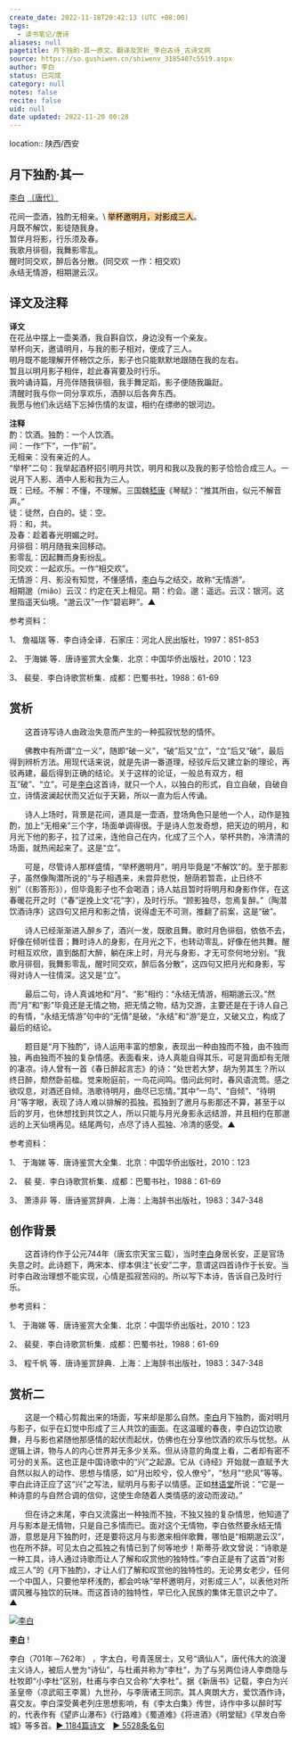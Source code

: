 ```yaml
---
create_date: 2022-11-18T20:42:13 (UTC +08:00)
tags:
  - 读书笔记/唐诗
aliases: null
pagetitle: 月下独酌·其一原文、翻译及赏析_李白古诗_古诗文网
source: https://so.gushiwen.cn/shiwenv_3185407c5519.aspx
author: 李白
status: 已完成
category: null
notes: false
recite: false
uid: null
date updated: 2022-11-20 00:28
---
```


location:: 陕西/西安

## 月下独酌·其一

[李白](https://so.gushiwen.cn/authorv_b90660e3e492.aspx) [〔唐代〕](https://so.gushiwen.cn/shiwens/default.aspx?cstr=%e5%94%90%e4%bb%a3)

花间一壶酒，独酌无相亲。\ <mark style="background: #FFB86CA6;">举杯邀明月，对影成三人</mark>。\
月既不解饮，影徒随我身。\
暂伴月将影，行乐须及春。\
我歌月徘徊，我舞影零乱。\
醒时同交欢，醉后各分散。(同交欢 一作：相交欢)\
永结无情游，相期邈云汉。

## 译文及注释

**译文**\
在花丛中摆上一壶美酒，我自斟自饮，身边没有一个亲友。\
举杯向天，邀请明月，与我的影子相对，便成了三人。\
明月既不能理解开怀畅饮之乐，影子也只能默默地跟随在我的左右。\
暂且以明月影子相伴，趁此春宵要及时行乐。\
我吟诵诗篇，月亮伴随我徘徊，我手舞足蹈，影子便随我蹁跹。\
清醒时我与你一同分享欢乐，酒醉以后各奔东西。\
我愿与他们永远结下忘掉伤情的友谊，相约在缥缈的银河边。

**注释**\
酌：饮酒。独酌：一个人饮酒。\
间：一作“下”，一作“前”。\
无相亲：没有亲近的人。\
“举杯”二句：我举起酒杯招引明月共饮，明月和我以及我的影子恰恰合成三人。一说月下人影、酒中人影和我为三人。\
既：已经。不解：不懂，不理解。三国魏[嵇康](https://so.gushiwen.cn/authorv_3b9be9277871.aspx)《琴赋》：“推其所由，似元不解音声。”\
徒：徒然，白白的。徒：空。\
将：和，共。\
及春：趁着春光明媚之时。\
月徘徊：明月随我来回移动。\
影零乱：因起舞而身影纷乱。\
同交欢：一起欢乐。一作“相交欢”。\
无情游：月、影没有知觉，不懂感情，[李白](https://so.gushiwen.cn/authorv_b90660e3e492.aspx)与之结交，故称“无情游”。\
相期邈（miǎo）云汉：约定在天上相见。期：约会。邈：遥远。云汉：银河。这里指遥天仙境。“邈云汉”一作“碧岩畔”。▲

参考资料：

1、 詹福瑞 等．李白诗全译．石家庄：河北人民出版社，1997：851-853

2、 于海娣 等．唐诗鉴赏大全集．北京：中国华侨出版社，2010：123

3、 裴斐．李白诗歌赏析集．成都：巴蜀书社，1988：61-69

## 赏析

　　这首诗写诗人由政治失意而产生的一种孤寂忧愁的情怀。

　　佛教中有所谓“立一义”，随即“破一义”，“破”后又“立”，“立”后又“破”，最后得到辨析方法。用现代话来说，就是先讲一番道理，经驳斥后又建立新的理论，再驳再建，最后得到正确的结论。关于这样的论证，一般总有双方，相互“破”、“立”。可是[李白](https://so.gushiwen.cn/authorv_b90660e3e492.aspx)这首诗，就只一个人，以独白的形式，自立自破，自破自立，诗情波澜起伏而又近似于天籁，所以一直为后人传诵。

　　诗人上场时，背景是花间，道具是一壶酒，登场角色只是他一个人，动作是独酌，加上“无相亲”三个字，场面单调得很。于是诗人忽发奇想，把天边的明月，和月光下他的影子，拉了过来，连他自己在内，化成了三个人，举杯共酌，冷清清的场面，就热闹起来了。这是“立”。

　　可是，尽管诗人那样盛情，“举杯邀明月”，明月毕竟是“不解饮”的。至于那影子，虽然像陶潜所说的“与子相遇来，未尝异悲悦，憩荫若暂乖，止日终不别”（《影答形》），但毕竟影子也不会喝酒；诗人姑且暂时将明月和身影作伴，在这春暖花开之时（“春”逆挽上文“花”字），及时行乐。“顾影独尽，忽焉复醉。”（陶潜饮酒诗序）这四句又把月和影之情，说得虚无不可测，推翻了前案，这是“破”。

　　诗人已经渐渐进入醉乡了，酒兴一发，既歌且舞。歌时月色徘徊，依依不去，好像在倾听佳音；舞时诗人的身影，在月光之下，也转动零乱，好像在他共舞。醒时相互欢欣，直到酩酊大醉，躺在床上时，月光与身影，才无可奈何地分别。“我歌月徘徊，我舞影零乱，醒时同交欢，醉后各分散”，这四句又把月光和身影，写得对诗人一往情深。这又是“立”。

　　最后二句，诗人真诚地和“月”、“影”相约：“永结无情游，相期邈云汉。”然而“月”和“影”毕竟还是无情之物，把无情之物，结为交游，主要还是在于诗人自己的有情，“永结无情游”句中的“无情”是破，“永结”和“游”是立，又破又立，构成了最后的结论。

　　题目是“月下独酌”，诗人运用丰富的想象，表现出一种由独而不独，由不独而独，再由独而不独的复杂情感。表面看来，诗人真能自得其乐，可是背面却有无限的凄凉。诗人曾有一首《春日醉起言志》的诗：“处世若大梦，胡为劳其生？所以终日醉，颓然卧前楹。觉来盼庭前，一鸟花间鸣。借问此何时，春风语流莺。感之欲叹息，对酒还自倾。浩歌待明月，曲尽已忘情。”其中“一鸟”、“自倾”、“待明月”等字眼，表现了诗人难以排解的孤独。孤独到了邀月与影那还不算，甚至于以后的岁月，也休想找到共饮之人，所以只能与月光身影永远结游，并且相约在那邈远的上天仙境再见。结尾两句，点尽了诗人孤独、冷清的感受。▲

参考资料：

1、 于海娣 等．唐诗鉴赏大全集．北京：中国华侨出版社，2010：123

2、 裴 斐．李白诗歌赏析集．成都：巴蜀书社，1988：61-69

3、 萧涤非 等．唐诗鉴赏辞典．上海：上海辞书出版社，1983：347-348

## 创作背景

　　这首诗约作于公元744年（唐玄宗天宝三载），当时[李白](https://so.gushiwen.cn/authorv_b90660e3e492.aspx)身居长安，正是官场失意之时。此诗题下，两宋本、缪本俱注“长安”二字，意谓这四首诗作于长安。当时李白政治理想不能实现，心情是孤寂苦闷的。所以写下本诗，告诉自己及时行乐。

参考资料：

1、 于海娣 等．唐诗鉴赏大全集．北京：中国华侨出版社，2010：123

2、 裴斐．李白诗歌赏析集．成都：巴蜀书社，1988：61-69

3、 程千帆 等．唐诗鉴赏辞典．上海：上海辞书出版社，1983：347-348

## 赏析二

　　这是一个精心剪裁出来的场面，写来却是那么自然。[李白](https://so.gushiwen.cn/authorv_b90660e3e492.aspx)月下独酌，面对明月与影子，似乎在幻觉中形成了三人共饮的画面。在这温暖的春夜，李白边饮边歌舞，月与影也紧随他那感情的起伏而起伏，仿佛也在分享他饮酒的欢乐与忧愁。从逻辑上讲，物与人的内心世界并无多少关系。但从诗意的角度上看，二者却有密不可分的关系。这也正是中国诗歌中的“兴”之起源。它从《诗经》开始就一直赋予大自然以拟人的动作、思想与情感，如“月出皎兮，佼人僚兮”，“愁月”“悲风”等等。李白此诗正应了这“兴”之写法，赋明月与影子以情感。正如[林语堂](https://so.gushiwen.cn/authorv_0e3d63b20596.aspx)所说：“它是一种诗意的与自然合调的信仰，这使生命随着人类情感的波动而波动。”

　　但在诗之末尾，李白又流露出一种独而不独，不独又独的复杂情思，他知道了月与影本是无情物，只是自己多情而已。面对这个无情物，李白依然要永结无情游，意思是月下独酌时，还是要将这月与影邀来相伴歌舞，哪怕是“相期邈云汉”，也在所不辞。可见太白之孤独之有情已到了何等地步！斯蒂芬·欧文曾说：“诗歌是一种工具，诗人通过诗歌而让人了解和叹赏他的独特性。”李白正是有了这首“对影成三人”的《月下独酌》，才让人们了解和叹赏他的独特性的。无论男女老少，任何一个中国人，只要他举杯浅酌，都会吟咏“举杯邀明月，对影成三人”，以表他对所谓风雅与独饮的玩味。而这首诗的独特性，早已化入民族的集体无意识之中了。▲

[![李白](https://song.gushiwen.cn/authorImg/libai.jpg)](https://so.gushiwen.cn/authorv_b90660e3e492.aspx)

[**李白**](https://so.gushiwen.cn/authorv_b90660e3e492.aspx) !

李白（701年－762年） ，字太白，号青莲居士，又号“谪仙人”，唐代伟大的浪漫主义诗人，被后人誉为“诗仙”，与杜甫并称为“李杜”，为了与另两位诗人李商隐与杜牧即“小李杜”区别，杜甫与李白又合称“大李杜”。据《新唐书》记载，李白为兴圣皇帝（凉武昭王李暠）九世孙，与李唐诸王同宗。其人爽朗大方，爱饮酒作诗，喜交友。李白深受黄老列庄思想影响，有《李太白集》传世，诗作中多以醉时写的，代表作有《望庐山瀑布》《行路难》《蜀道难》《将进酒》《明堂赋》《早发白帝城》等多首。[► 1184篇诗文](https://so.gushiwen.cn/shiwens/default.aspx?astr=%e6%9d%8e%e7%99%bd)　[► 5528条名句](https://so.gushiwen.cn/mingjus/default.aspx?astr=%e6%9d%8e%e7%99%bd)
